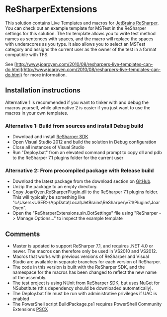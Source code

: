 ReSharperExtensions
===================
This solution contains Live Templates and macros for [JetBrains ReSharper](http://www.jetbrains.com/resharper/). You can check out an example template for MSTest in the ReSharper settings for this solution. The tm template allows you to write test method names as sentences with spaces, and the macro will replace the spaces with underscores as you type. It also allows you to select an MSTest category and assigns the current user as the owner of the test in a format compatible with TFS.

See [http://www.joaroyen.com/2010/08/resharpers-live-templates-can-do.html](http://www.joaroyen.com/2010/08/resharpers-live-templates-can-do.html) for more information.

Installation instructions
-------------------------

Alternative 1 is recommended if you want to tinker with and debug the macros yourself, while alternative 2 is easier if you just want to use the macros in your own templates.

### Alternative 1: Build from sources and install Debug build ###

* Download and install [ReSharper SDK](http://www.jetbrains.com/resharper/download/index.html)
* Open Visual Studio 2012 and build the solution in Debug configuration
* Close all instances of Visual Studio
* Run "Deploy.bat" from an elevated command prompt to copy dll and pdb to the ReSharper 7.1 plugins folder for the current user

### Alternative 2: From precompiled package with Release build ###

* Download the latest package from the download section on [GitHub](https://github.com/joaroyen/ReSharperExtensions/downloads).
* Unzip the package to an empty directory.
* Copy JoarOyen.ReSharperPlugIn.dll to the ReSharper 7.1 plugins folder. This will typically be something like "c:\Users\<USER>\AppData\Local\JetBrains\ReSharper\v7.1\Plugins\JoarOyen\".
* Open the "ReSharperExtensions.sln.DotSettings" file using "ReSharper -> Manage Options..." to inspect the example template

Comments
--------

* Master is updated to support ReSharper 7.1, and requires .NET 4.0 or newer. The macros can therefore only be used in VS2010 and VS2012.
* Macros that works with previous versions of ReSharper and Visual Studio are available in separate branches for each version of ReSharper.
* The code in this version is built with the ReSharper SDK, and the namespace for the macros has been changed to reflect the new name of the assembly.
* The test project is using NUnit from ReSharper SDK, but uses NuGet for NSubstitute (this dependency should be downloaded automatically).
* The Deploy.bat file must be run with administrative privileges if UAC is enabled
* The PowerShell script BuildPackage.ps1 requires PowerShell Community Extensions [PSCX](http://pscx.codeplex.com/)
